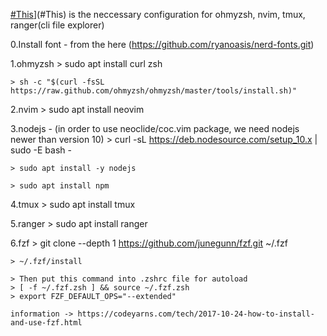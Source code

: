 [#This](#This)](#This) is the neccessary configuration for ohmyzsh, nvim, tmux, ranger(cli file explorer)

  0.Install font - from the here (https://github.com/ryanoasis/nerd-fonts.git)
  
  1.ohmyzsh
    > sudo apt install curl zsh
    
    > sh -c "$(curl -fsSL https://raw.github.com/ohmyzsh/ohmyzsh/master/tools/install.sh)"

  2.nvim
    > sudo apt install neovim

  3.nodejs - (in order to use neoclide/coc.vim package, we need nodejs newer than version 10)
    > curl -sL https://deb.nodesource.com/setup_10.x | sudo -E bash -
    
    > sudo apt install -y nodejs
    
    > sudo apt install npm
  
  4.tmux
    > sudo apt install tmux

  5.ranger
    > sudo apt install ranger
 
  6.fzf 
    > git clone --depth 1 https://github.com/junegunn/fzf.git ~/.fzf
    
    > ~/.fzf/install

    > Then put this command into .zshrc file for autoload
    > [ -f ~/.fzf.zsh ] && source ~/.fzf.zsh
    > export FZF_DEFAULT_OPS="--extended"
    
    information -> https://codeyarns.com/tech/2017-10-24-how-to-install-and-use-fzf.html
